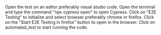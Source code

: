 Open the test on an editor preferably visual studio code.
Open the terminal and type the command "npx cypress open" to open Cypress.
Click on "E2E Testing" to initialize and select browser preferably chrome or firefox.
Click on the "Start E2E Testing in firefox" button to open in the browser.
Click on automated_test to start running the code.
